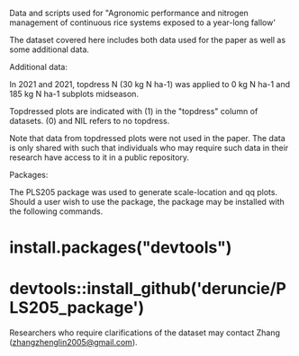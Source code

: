 Data and scripts used for "Agronomic performance and nitrogen management of continuous rice systems exposed to a year-long fallow'

The dataset covered here includes both data used for the paper as well as some additional data. 

Additional data: 

In 2021 and 2021, topdress N (30 kg N ha-1) was applied to 0 kg N ha-1 and 185 kg N ha-1 subplots midseason. 

Topdressed plots are indicated with (1) in the "topdress" column of datasets. (0) and NIL refers to no topdress. 

Note that data from topdressed plots were not used in the paper. The data is only shared with such that individuals who may require such data in their research have access to it in a public repository. 

Packages: 

The PLS205 package was used to generate scale-location and qq plots. Should a user wish to use the package, the package may be installed with the following commands.

# install.packages("devtools")
# devtools::install_github('deruncie/PLS205_package')

Researchers who require clarifications of the dataset may contact Zhang (zhangzhenglin2005@gmail.com). 
